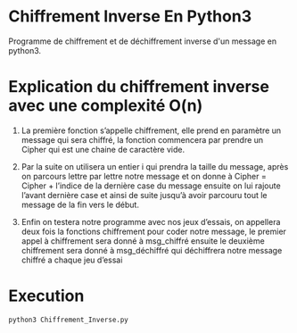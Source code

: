 # Chiffrement Inverse En Python3
Programme de chiffrement et de déchiffrement inverse d'un message en python3.

# Explication du chiffrement inverse avec une complexité O(n)
1. La première fonction s’appelle chiffrement, elle prend en paramètre un message qui sera 
chiffré, la fonction commencera par prendre un Cipher qui est une chaine de caractère vide. 

2. Par la suite on utilisera un entier i qui prendra la taille du message, après on parcours lettre par 
lettre notre message et on donne à Cipher = Cipher + l’indice de la dernière case du message 
ensuite on lui rajoute l’avant dernière case et ainsi de suite jusqu’à avoir parcouru tout le 
message de la fin vers le début. 

3. Enfin on testera notre programme avec nos jeux d’essais,
on appellera deux fois la fonctions chiffrement pour coder notre message, le premier appel à 
chiffrement sera donné à msg_chiffré ensuite le deuxième chiffrement sera donné à 
msg_déchiffré qui déchiffrera notre message chiffré a chaque jeu d’essai


# Execution
`python3 Chiffrement_Inverse.py`
